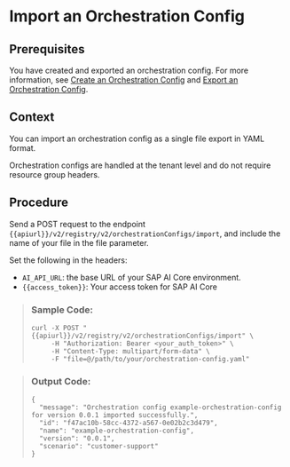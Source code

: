 <!-- loio2b9affa36d0340848f2b181e7b48e230 -->

# Import an Orchestration Config



## Prerequisites

You have created and exported an orchestration config. For more information, see [Create an Orchestration Config](create-an-orchestration-config-2f27317.md) and [Export an Orchestration Config](export-an-orchestration-config-44db4a5.md).



## Context

You can import an orchestration config as a single file export in YAML format.

Orchestration configs are handled at the tenant level and do not require resource group headers.



## Procedure

Send a POST request to the endpoint `{{apiurl}}/v2/registry/v2/orchestrationConfigs/import`, and include the name of your file in the file parameter.

Set the following in the headers:

-   `AI_API_URL`: the base URL of your SAP AI Core environment.
-   `{{access_token}}`: Your access token for SAP AI Core

> ### Sample Code:  
> ```
> curl -X POST "{{apiurl}}/v2/registry/v2/orchestrationConfigs/import" \
>      -H "Authorization: Bearer <your_auth_token>" \
>      -H "Content-Type: multipart/form-data" \
>      -F "file=@/path/to/your/orchestration-config.yaml"
> 
> ```

> ### Output Code:  
> ```
> {
>   "message": "Orchestration config example-orchestration-config for version 0.0.1 imported successfully.",
>   "id": "f47ac10b-58cc-4372-a567-0e02b2c3d479",
>   "name": "example-orchestration-config",
>   "version": "0.0.1",
>   "scenario": "customer-support"
> }
> 
> ```

